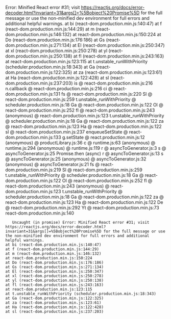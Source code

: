 Error: Minified React error #31; visit https://reactjs.org/docs/error-decoder.html?invariant=31&args[]=%5Bobject%20Promise%5D for the full message or use the non-minified dev environment for full errors and additional helpful warnings.
    at bi (react-dom.production.min.js:140:47)
    at f (react-dom.production.min.js:144:29)
    at m (react-dom.production.min.js:146:132)
    at react-dom.production.min.js:150:224
    at Do (react-dom.production.min.js:176:186)
    at Gs (react-dom.production.min.js:271:134)
    at El (react-dom.production.min.js:250:347)
    at xl (react-dom.production.min.js:250:278)
    at yl (react-dom.production.min.js:250:138)
    at fl (react-dom.production.min.js:243:163)
    at react-dom.production.min.js:123:115
    at t.unstable_runWithPriority (scheduler.production.min.js:18:343)
    at Ga (react-dom.production.min.js:122:325)
    at za (react-dom.production.min.js:123:61)
    at Ha (react-dom.production.min.js:122:428)
    at sl (react-dom.production.min.js:237:203)
is @ react-dom.production.min.js:216
n.callback @ react-dom.production.min.js:216
ci @ react-dom.production.min.js:131
fs @ react-dom.production.min.js:220
Sl @ react-dom.production.min.js:259
t.unstable_runWithPriority @ scheduler.production.min.js:18
Ga @ react-dom.production.min.js:122
Ol @ react-dom.production.min.js:252
fl @ react-dom.production.min.js:243
(anonymous) @ react-dom.production.min.js:123
t.unstable_runWithPriority @ scheduler.production.min.js:18
Ga @ react-dom.production.min.js:122
za @ react-dom.production.min.js:123
Ha @ react-dom.production.min.js:122
sl @ react-dom.production.min.js:237
enqueueSetState @ react-dom.production.min.js:133
g.setState @ react.production.min.js:12
(anonymous) @ productLibrary.js:36
c @ runtime.js:63
(anonymous) @ runtime.js:294
(anonymous) @ runtime.js:119
r @ asyncToGenerator.js:3
s @ asyncToGenerator.js:25
Promise.then (async)
r @ asyncToGenerator.js:13
s @ asyncToGenerator.js:25
(anonymous) @ asyncToGenerator.js:32
(anonymous) @ asyncToGenerator.js:21
fs @ react-dom.production.min.js:219
Sl @ react-dom.production.min.js:259
t.unstable_runWithPriority @ scheduler.production.min.js:18
Ga @ react-dom.production.min.js:122
Ol @ react-dom.production.min.js:252
fl @ react-dom.production.min.js:243
(anonymous) @ react-dom.production.min.js:123
t.unstable_runWithPriority @ scheduler.production.min.js:18
Ga @ react-dom.production.min.js:122
za @ react-dom.production.min.js:123
Ha @ react-dom.production.min.js:122
De @ react-dom.production.min.js:292
Yt @ react-dom.production.min.js:73
react-dom.production.min.js:140 
        
       Uncaught (in promise) Error: Minified React error #31; visit https://reactjs.org/docs/error-decoder.html?invariant=31&args[]=%5Bobject%20Promise%5D for the full message or use the non-minified dev environment for full errors and additional helpful warnings.
    at bi (react-dom.production.min.js:140:47)
    at f (react-dom.production.min.js:144:29)
    at m (react-dom.production.min.js:146:132)
    at react-dom.production.min.js:150:224
    at Do (react-dom.production.min.js:176:186)
    at Gs (react-dom.production.min.js:271:134)
    at El (react-dom.production.min.js:250:347)
    at xl (react-dom.production.min.js:250:278)
    at yl (react-dom.production.min.js:250:138)
    at fl (react-dom.production.min.js:243:163)
    at react-dom.production.min.js:123:115
    at t.unstable_runWithPriority (scheduler.production.min.js:18:343)
    at Ga (react-dom.production.min.js:122:325)
    at za (react-dom.production.min.js:123:61)
    at Ha (react-dom.production.min.js:122:428)
    at sl (react-dom.production.min.js:237:203)
